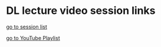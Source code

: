 # DL lecture video session links
[go to session list](https://docs.google.com/spreadsheets/d/1YpRc_zkjWHdAhSjxKadf6DDLGg9epq6QGmZbuXchjlo/edit#gid=0)

[go to YouTube Playlist](https://www.youtube.com/playlist?list=PLLiP5ZV4rXVljtfFpaM6sYt2q2QzuGoyI)
